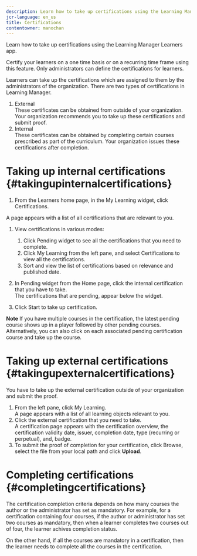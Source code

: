 ```yaml
---
description: Learn how to take up certifications using the Learning Manager Learners app.
jcr-language: en_us
title: Certifications
contentowner: manochan
---
```

Learn how to take up certifications using the Learning Manager Learners app.

Certify your learners on a one time basis or on a recurring time frame using this feature. Only administrators can define the certifications for learners.

Learners can take up the certifications which are assigned to them by the administrators of the organization. There are two types of certifications in Learning Manager.

1. External  
   These certificates&nbsp;can be obtained from outside of your organization. Your organization recommends you to take up these certifications and submit proof.
1. Internal  
   These certificates can be obtained by completing certain courses prescribed as part of the curriculum. Your organization issues these certifications after completion.

# Taking up internal certifications  {#takingupinternalcertifications}

1. From the Learners home page, in the My Learning widget, click Certifications.

A page appears with a list of all certifications that are relevant to you.&nbsp;

1. View certifications in various modes:*&nbsp;*

   1. Click&nbsp;Pending widget to see all the certifications that you need to complete.
   1. Click My Learning from the left pane, and select Certifications to view all the certifications.  
   1. Sort and view the list of certifications based on relevance and published date.

1. In&nbsp;Pending widget from the Home page, click the internal certification that you have&nbsp;to take.  
   The certifications that are pending, appear below the widget.  

1. Click&nbsp;Start&nbsp;to take up certification.

**Note** 
If you have multiple courses in the certification, the latest&nbsp;pending course shows up in a player followed by other pending courses. Alternatively, you can also click on each associated pending certification course and take up the course.

# Taking up external certifications {#takingupexternalcertifications}

You have to take up the external certification outside of your organization and submit the proof.

1. From the left pane, click My Learning.  
   A page appears with a list of all learning objects relevant to you.
1. Click the external certification that you need to take.  
   A certification page appears with the certification overview,&nbsp;the certification validity date, issuer, completion date, type (recurring or perpetual), and, badge.
1. To submit the proof of completion for your certification, click Browse, select the file from your local path and click&nbsp;**Upload**.

# Completing certifications {#completingcertifications}

The certification completion criteria depends on how many courses the author or the administrator has set as mandatory. For example, for a certification containing four courses, if the author or administrator has set two courses as mandatory, then when a learner completes two courses out of four, the learner achives completion status.

On the other hand, if all the courses are mandatory in a certification, then the learner needs to complete all the courses in the certification.
